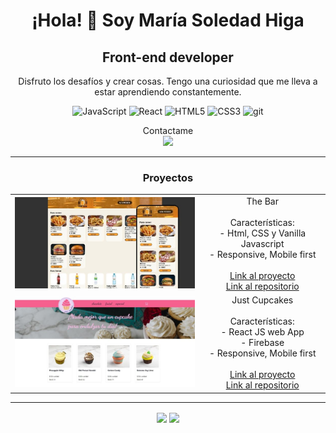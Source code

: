 <div align="center">

# ¡Hola! 👋 Soy María Soledad Higa

## Front-end developer

<p>Disfruto los desafíos y crear cosas. Tengo una curiosidad que me lleva a estar aprendiendo constantemente.</p>

![JavaScript](https://img.shields.io/badge/javascript-%23323330.svg?style=for-the-badge&logo=javascript&logoColor=%23F7DF1E) ![React](https://img.shields.io/badge/react-%2320232a.svg?style=for-the-badge&logo=react&logoColor=%2361DAFB) ![HTML5](https://img.shields.io/badge/html5-%23E34F26.svg?style=for-the-badge&logo=html5&logoColor=white) ![CSS3](https://img.shields.io/badge/css3-%231572B6.svg?style=for-the-badge&logo=css3&logoColor=white) ![git](https://img.shields.io/badge/git-%233E2C00.svg?style=for-the-badge&logo=git&logoColor=%23F1502F)

<p> Contactame <br>
<a href="https://linkedin.com/in/maria-soledad-higa"> <img height="23px" src="https://img.shields.io/badge/LinkedIn-%230077B5.svg?logo=linkedin&logoColor=white"></a></p>

<hr  width="100%"/>

### Proyectos

<table style="border:none">
<tr style="border:none;background-color:none">
 <td style="border:none;background-color:none" width="60%"><img src="./assets/images/the_bar.jpg"/></td>
   <td align="center" style="border:none;background-color:none">
    The Bar
    <br><br>
    Características:<br>- Html, CSS y Vanilla Javascript <br>- Responsive, Mobile first
    <br><br>
    <a href="https://entrega-final-js-coderhouse.netlify.app/">Link al proyecto</a><br><a href="https://github.com/MariaSoledadHiga/javascript-entrega-final">Link al repositorio</a>
  </td>
</tr>
<tr style="border:none;background-color:none">
 <td style="border:none;background-color:none" width="60%"><img  src="./assets/images/just_cupcakes.jpg"/></td>

  <td align="center" style="border:none;background-color:none">
    Just Cupcakes
    <br><br>
    Características:<br>- React JS web App <br>- Firebase <br> - Responsive, Mobile first
    <br><br>
    <a href="https://entrega-final-react-js-coderhouse.netlify.app/">Link al proyecto</a><br><a href="https://github.com/MariaSoledadHiga/react-js-entrega-final">Link al repositorio</a>
  </td>
</tr>
</table>

<hr  width="100%"/>
<div>
<img align="center" height="160em" src="https://github-readme-stats.vercel.app/api?username=MariaSoledadHiga&theme=onedark&hide_border=false&include_all_commits=false&count_private=true" />
<img align="center" height="160em" src="https://github-readme-stats.vercel.app/api/top-langs/?username=MariaSoledadHiga&theme=onedark&hide_border=false&include_all_commits=false&count_private=true&layout=compact" />
</div>
